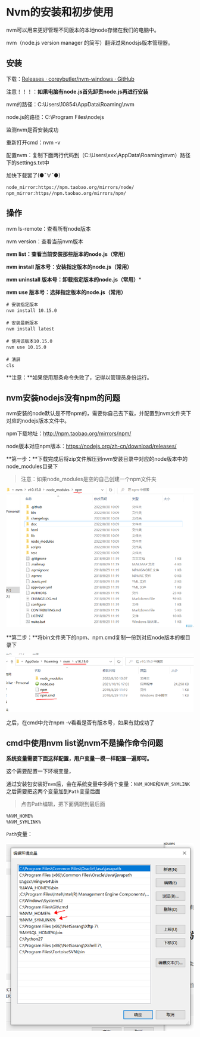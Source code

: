 # Nvm的安装和初步使用

nvm可以用来更好管理不同版本的本地node存储在我们的电脑中。

nvm（node.js version manager 的简写）翻译过来nodsjs版本管理器。

## 安装

下载：[Releases · coreybutler/nvm-windows · GitHub](https://github.com/coreybutler/nvm-windows/releases)



注意！！！：**如果电脑有node.js首先卸责node.js再进行安装**

nvm的路径：C:\Users\10854\AppData\Roaming\nvm

node.js的路径：C:\Program Files\nodejs



监测nvm是否安装成功

重新打开cmd：nvm -v



配置nvm：复制下面两行代码到（C:\Users\xxx\AppData\Roaming\nvm）路径下的settings.txt中

加快下载罢了(●ˇ∀ˇ●)

```
node_mirror:https://npm.taobao.org/mirrors/node/
npm_mirror:https//npm.taobao.org/mirrors/npm/
```



## 操作

nvm ls-remote：查看所有node版本

nvm version：查看当前nvm版本

**nvm list：查看当前安装那些版本的node.js（常用）**

**nvm install 版本号：安装指定版本的node.js（常用）**

**nvm uninstall 版本号：卸载指定版本的node.js（常用）***

**nvm use 版本号：选择指定版本的node.js（常用）**

```
# 安装指定版本
nvm install 10.15.0

# 安装最新版本
nvm install latest

# 使用该版本10.15.0
nvm use 10.15.0

# 清屏
cls
```

**注意：**如果使用那条命令失败了，记得以管理员身份运行。







## nvm安装nodejs没有npm的问题

nvm安装的node默认是不带npm的，需要你自己去下载，并配置到nvm文件夹下对应的nodejs版本文件中。

npm下载地址：http://npm.taobao.org/mirrors/npm/ 

node版本对应npm版本：https://nodejs.org/zh-cn/download/releases/





**第一步：**下载完成后将zip文件解压到nvm安装目录中对应的node版本中的node_modules目录下

>注意：如果node_modules是空的自己创建一个npm文件夹

![nvm安装npm01](../../前端图片/npm与yarn/nvm安装npm01.PNG)





**第二步：**将bin文件夹下的npm、npm.cmd复制一份到对应node版本的根目录下

![nvm安装npm02](../../前端图片/npm与yarn/nvm安装npm02.PNG)



之后，在cmd中允许npm -v看看是否有版本号，如果有就成功了



## cmd中使用nvm list说nvm不是操作命令问题



**系统变量需要下面这样配置，用户变量一模一样配置一遍即可。**

这个需要配置一下环境变量，

通过安装包安装好`nvm`后，会在系统变量中多两个变量：`NVM_HOME`和`NVM_SYMLINK`之后需要把这两个变量加到`Path`变量后面

>点击Path编辑，把下面俩跟到最后面

```
%NVM_HOME%
%NVM_SYMLINK%
```



`Path`变量：

![nvm安装npm03](../../前端图片/npm与yarn/nvm安装npm03.PNG)
